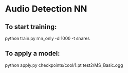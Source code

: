 # Audio Detection NN

## To start training:

python train.py rnn_only -d 1000 -t snares

## To apply a model:

python apply.py checkpoints/cool/1.pt test2/MS_Basic.ogg

